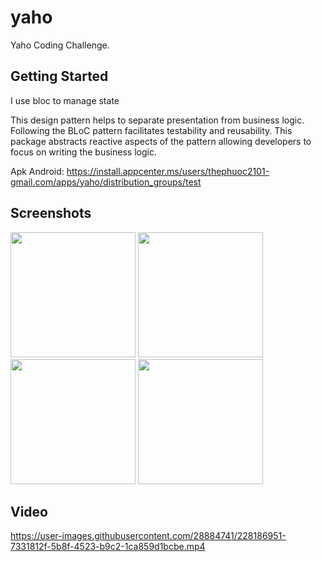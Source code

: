 # yaho

Yaho Coding Challenge.

## Getting Started

I use bloc to manage state

This design pattern helps to separate presentation from business logic. Following the BLoC pattern facilitates testability and reusability. This package abstracts reactive aspects of the pattern allowing developers to focus on writing the business logic.



Apk Android: https://install.appcenter.ms/users/thephuoc2101-gmail.com/apps/yaho/distribution_groups/test


## Screenshots
  <img src="https://user-images.githubusercontent.com/28884741/228191177-4a26aa76-1ccd-4b74-88fc-34f3e18a5f51.png" width="200" />
  <img src="https://user-images.githubusercontent.com/28884741/228191224-8ac55957-4880-40aa-b180-9bce49b89e1e.png" width="200" />
  <img src="https://user-images.githubusercontent.com/28884741/228191246-43f7be32-508c-491f-99a7-b47b47ac0c8b.png" width="200" />
  <img src="hhttps://user-images.githubusercontent.com/28884741/228191256-fee0ed78-2a91-4acf-b0b9-abe5345f5848.png" width="200" />

## Video

https://user-images.githubusercontent.com/28884741/228186951-7331812f-5b8f-4523-b9c2-1ca859d1bcbe.mp4

